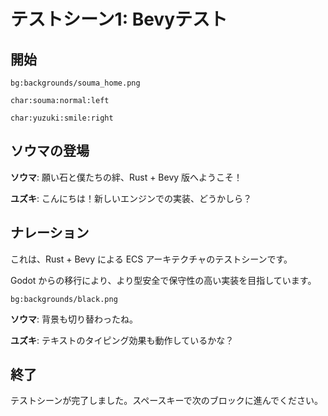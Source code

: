 # テストシーン1: Bevyテスト

## 開始

`bg:backgrounds/souma_home.png`

`char:souma:normal:left`

`char:yuzuki:smile:right`

## ソウマの登場

**ソウマ**: 願い石と僕たちの絆、Rust + Bevy 版へようこそ！

**ユズキ**: こんにちは！新しいエンジンでの実装、どうかしら？

## ナレーション

これは、Rust + Bevy による ECS アーキテクチャのテストシーンです。

Godot からの移行により、より型安全で保守性の高い実装を目指しています。

`bg:backgrounds/black.png`

**ソウマ**: 背景も切り替わったね。

**ユズキ**: テキストのタイピング効果も動作しているかな？

## 終了

テストシーンが完了しました。スペースキーで次のブロックに進んでください。
